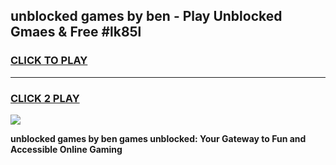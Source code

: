 
## unblocked games by ben - Play Unblocked Gmaes & Free #lk85l
<h3>
<a href="https://news.freeplayer.one?title=unblocked_games_by_ben&ref=24F">CLICK TO PLAY</a></h3>
<hr>

<h3>
<a href="https://news.freeplayer.one?title=unblocked_games_by_ben&ref=24F">CLICK 2 PLAY</a>
  
</h3>

<a href="https://news.freeplayer.one?title=unblocked_games_by_ben&ref=24F/"><img src="https://clearcache.store/games.png"></a>


**unblocked games by ben games unblocked: Your Gateway to Fun and Accessible Online Gaming**
